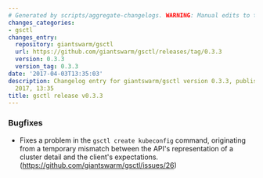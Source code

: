```yaml
---
# Generated by scripts/aggregate-changelogs. WARNING: Manual edits to this files will be overwritten.
changes_categories:
- gsctl
changes_entry:
  repository: giantswarm/gsctl
  url: https://github.com/giantswarm/gsctl/releases/tag/0.3.3
  version: 0.3.3
  version_tag: 0.3.3
date: '2017-04-03T13:35:03'
description: Changelog entry for giantswarm/gsctl version 0.3.3, published on 03 April
  2017, 13:35
title: gsctl release v0.3.3
---
```


### Bugfixes

- Fixes a problem in the `gsctl create kubeconfig` command, originating from a temporary mismatch between the API's representation of a cluster detail and the client's expectations. (https://github.com/giantswarm/gsctl/issues/26)
